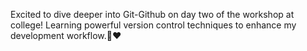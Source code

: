 Excited to dive deeper into Git-Github on day two of the workshop at college! Learning powerful version control techniques to enhance my development workflow.🚀❤️

